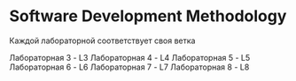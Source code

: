 # Software Development Methodology

Каждой лабораторной соответствует своя ветка

Лабораторная 3 - L3
Лабораторная 4 - L4
Лабораторная 5 - L5
Лабораторная 6 - L6
Лабораторная 7 - L7
Лабораторная 8 - L8